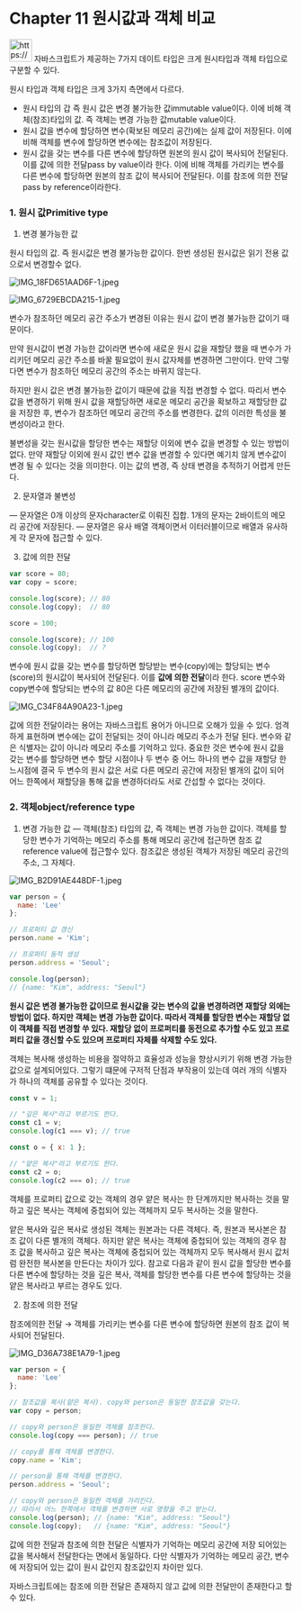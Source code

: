 # Chapter 11 원시값과 객체 비교

<aside>
<img src="https://www.notion.so/icons/playback-pause_gray.svg" alt="https://www.notion.so/icons/playback-pause_gray.svg" width="40px" /> 자바스크립트가 제공하는 7가지 데이트 타입은 크게 원시타입과 객체 타입으로 구분할 수 있다.

원시 타입과 객체 타입은 크게 3가지 측면에서 다르다.

- 원시 타입의 갑 즉 원시 값은 변경 불가능한 값immutable value이다. 이에 비해 객체(참조)타입의 값. 즉 객체는 변경 가능한 값mutable value이다.
- 원시 값을 변수에 할당하면 변수(확보된 메모리 공간)에는 실제 값이 저장된다. 이에 비해 객체를 변수에 할당하면 변수에는 참조값이 저장된다.
- 원시 값을 갖는 변수를 다른 변수에 할당하면 원본의 원시 값이 복사되어 전달된다. 
이를 값에 의한 전달pass by value이라 한다. 이에 비해 객체를 가리키는 변수를 다른 변수에 할당하면 원본의 참조 값이 복사되어 전달된다. 이를 참조에 의한 전달pass by reference이라한다.
</aside>

### 1. 원시 값Primitive type

1) 변경 불가능한 값

원시 타입의 값. 즉 원시값은 변경 불가능한 값이다. 한번 생성된 원시값은 읽기 전용 값으로서 변경할수 없다.

![IMG_18FD651AAD6F-1.jpeg](Chapter%2011%20%E1%84%8B%E1%85%AF%E1%86%AB%E1%84%89%E1%85%B5%E1%84%80%E1%85%A1%E1%86%B9%E1%84%80%E1%85%AA%20%E1%84%80%E1%85%A2%E1%86%A8%E1%84%8E%E1%85%A6%20%E1%84%87%E1%85%B5%E1%84%80%E1%85%AD%20f59c772a34aa44ebb60a78b23788c0fe/IMG_18FD651AAD6F-1.jpeg)

![IMG_6729EBCDA215-1.jpeg](Chapter%2011%20%E1%84%8B%E1%85%AF%E1%86%AB%E1%84%89%E1%85%B5%E1%84%80%E1%85%A1%E1%86%B9%E1%84%80%E1%85%AA%20%E1%84%80%E1%85%A2%E1%86%A8%E1%84%8E%E1%85%A6%20%E1%84%87%E1%85%B5%E1%84%80%E1%85%AD%20f59c772a34aa44ebb60a78b23788c0fe/IMG_6729EBCDA215-1.jpeg)

변수가 참조하던 메모리 공간 주소가 
변경된 이유는 원시 값이 
변경 불가능한 값이기 때문이다. 

만약 원시값이 변경 가능한 값이라면 변수에 새로운 원시 값을 재할당 했을 때 변수가 가리키던 메모리 공간 주소를 바꿀 필요없이 원시 값자체를 변경하면 
그만이다.
만약 그렇다면 변수가 참조하던 메모리 공간의 주소는 바뀌지 않는다.

하지만 원시 값은 변경 불가능한 값이기 때문에 값을 직접 변경할 수 없다. 따리서 변수 값을 변경하기 위해
원시 값을 재할당하면 새로운 메모리 공간을 확보하고 재할당한 값을 저장한 후, 변수가 참조하던 메모리 공간의 주소를 변경한다. 값의 이러한 특성을 불변성이라고 한다.

불변성을 갖는 원시값을 할당한 변수는 재할당 이외에 변수 값을 변경할 수 있는 방법이 없다. 만약 재할당 이외에
원시 값인 변수 값을 변경할 수 있다면 예기치 않게 변수값이 변경 될 수 있다는 것을 의미한다. 이는 값의 변경,
즉 상태 변경을 추적하기 어렵게 만든다.

2) 문자열과 불변성

— 문자열은 0개 이상의 문자character로 이뤄진 집합. 1개의 문자는 2바이트의 메모리 공간에 저장된다.
— 문자열은 유사 배열 객체이면서 이터러블이므로 배열과 유사하게 각 문자에 접근할 수 있다.

3) 값에 의한 전달

```jsx
var score = 80;
var copy = score;

console.log(score); // 80
console.log(copy);  // 80

score = 100;

console.log(score); // 100
console.log(copy);  // ?
```

변수에 원시 값을 갖는 변수를 할당하면 할당받는 
변수(copy)에는 할당되는 변수(score)의 원시값이 복사되어 전달된다. 이를 **값에 의한 전달**이라 한다. 
score 변수와 copy변수에 할당되는 
변수의 값 80은 다른 메모리의 공간에 
저장된 별개의 값이다.

![IMG_C34F84A90A23-1.jpeg](Chapter%2011%20%E1%84%8B%E1%85%AF%E1%86%AB%E1%84%89%E1%85%B5%E1%84%80%E1%85%A1%E1%86%B9%E1%84%80%E1%85%AA%20%E1%84%80%E1%85%A2%E1%86%A8%E1%84%8E%E1%85%A6%20%E1%84%87%E1%85%B5%E1%84%80%E1%85%AD%20f59c772a34aa44ebb60a78b23788c0fe/IMG_C34F84A90A23-1.jpeg)

값에 의한 전달이라는 용어는 자바스크립트 용어가 아니므로 오해가 있을 수 있다.
엄격하게 표현하며 변수에는 값이 전달되는 것이 아니라 메모리 주소가 전달 된다. 
변수와 같은 식별자는 값이 아니라 메모리 주소를 기억하고 있다.
중요한 것은 변수에 원시 값을 갖는 변수를 할당하면 변수 할당 시점이나 두 변수 중 어느 하나의 변수 값을 재할당 한느시점에 결국 두 변수의 원시 값은 서로 다른 메모리 공간에 저장된 별개의 값이 되어 어느 한쪽에서 재할당을 통해 값을 변경하더라도 서로 간섭할 수 없다는 것이다.

### 2. 객체object/reference type

1) 변경 가능한 값 — 객체(참조) 타입의 값, 즉 객체는 변경 가능한 값이다.
객체를 할당한 변수가 기억하는 메모리 주소를 통해 메모리 공간에 접근하면 
참조 값reference value에 접근할수 있다. 
참조값은 생성된 객체가 저장된 메모리 공간의 주소, 그 자체다.

![IMG_B2D91AE448DF-1.jpeg](Chapter%2011%20%E1%84%8B%E1%85%AF%E1%86%AB%E1%84%89%E1%85%B5%E1%84%80%E1%85%A1%E1%86%B9%E1%84%80%E1%85%AA%20%E1%84%80%E1%85%A2%E1%86%A8%E1%84%8E%E1%85%A6%20%E1%84%87%E1%85%B5%E1%84%80%E1%85%AD%20f59c772a34aa44ebb60a78b23788c0fe/IMG_B2D91AE448DF-1.jpeg)

```jsx
var person = {
  name: 'Lee'
};

// 프로퍼티 값 갱신
person.name = 'Kim';

// 프로퍼티 동적 생성
person.address = 'Seoul';

console.log(person); 
// {name: "Kim", address: "Seoul"}
```

**원시 값은 변경 불가능한 값이므로 원시값을 갖는 변수의 값을 변경하려면 재할당 외에는 방법이 없다.
하지만 객체는 변경 가능한 값이다. 따라서 객체를 할당한 변수는 재할당 없이 객체를 직접 변경할 쑤 있다.
재할당 없이 프로퍼티를 동전으로 추가할 수도 있고 프로퍼티 값을 갱신할 수도 있으며 
프로퍼티 자체를 삭제할 수도 있다.**

객체는 복사해 생성하는 비용을 절약하고 효율성과 성능을 향상시키기 위해 변경 가능한 값으로 설계되어있다.
그렇기 떄문에 구저적 단점과 부작용이 있는데 여러 개의 식별자가 하나의 객체를 공유할 수 있다는 것이다.

```jsx
const v = 1;

// "깊은 복사"라고 부르기도 한다.
const c1 = v;
console.log(c1 === v); // true

const o = { x: 1 };

// "얕은 복사"라고 부르기도 한다.
const c2 = o;
console.log(c2 === o); // true
```

객체를 프로퍼티 값으로 갖는 객체의 경우 얕은 복사는 한 단계까지만 복사하는 것을 말하고 깊은 복사는 객체에 중첩되어 있는 객체까지 모두 복사하는 것을 말한다.

얕은 복사와 깊은 복사로 생성된 객체는 원본과는 다른 객체다. 즉, 원본과 복사본은 참조 값이 다른 별개의 객체다. 하지만 얕은 복사는 객체에 중첩되어 있는 객체의 경우 참조 값을 복사하고 깊은 복사는 객체에 중첩되어 있는 객체까지 모두 복사해서 원시 값처럼 완전한 복사본을 만든다는 차이가 있다.
참고로 다음과 같이 원시 값을 할당한 변수를 다른 변수에 할당하는 것을 깊은 복사, 객체를 할당한 변수를 다른 변수에 할당하는 것을 얕은 복사라고 부르는 경우도 있다.

2) 참조에 의한 전달

참조에의한 전달 → 객체를 가리키는 변수를 다른 변수에 할당하면 원본의 참조 값이 복사되어 전달된다.

![IMG_D36A738E1A79-1.jpeg](Chapter%2011%20%E1%84%8B%E1%85%AF%E1%86%AB%E1%84%89%E1%85%B5%E1%84%80%E1%85%A1%E1%86%B9%E1%84%80%E1%85%AA%20%E1%84%80%E1%85%A2%E1%86%A8%E1%84%8E%E1%85%A6%20%E1%84%87%E1%85%B5%E1%84%80%E1%85%AD%20f59c772a34aa44ebb60a78b23788c0fe/IMG_D36A738E1A79-1.jpeg)

```jsx
var person = {
  name: 'Lee'
};

// 참조값을 복사(얕은 복사). copy와 person은 동일한 참조값을 갖는다.
var copy = person;

// copy와 person은 동일한 객체를 참조한다.
console.log(copy === person); // true

// copy를 통해 객체를 변경한다.
copy.name = 'Kim';

// person을 통해 객체를 변경한다.
person.address = 'Seoul';

// copy와 person은 동일한 객체를 가리킨다.
// 따라서 어느 한쪽에서 객체를 변경하면 서로 영향을 주고 받는다.
console.log(person); // {name: "Kim", address: "Seoul"}
console.log(copy);   // {name: "Kim", address: "Seoul"}
```

값에 의한 전달과 참조에 의한 전달은 식별자가 기억하는 메모리 공간에 저장 되어있는 값을 복사해서 전달한다는 면에서 동일하다. 다만 식별자가 기억하는 메모리 공간,  변수에 저장되어 있는 값이 원시 값인지 참조값인지 차이만 있다.

자바스크립트에는 참조에 의한 전달은 존재하지 않고 값에 의한 전달만이 존재한다고 할수 있다.